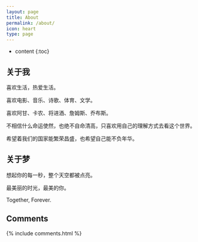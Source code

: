 ```yaml
---
layout: page
title: About
permalink: /about/
icon: heart
type: page
---
```


* content
{:toc}
## 关于我

喜欢生活，热爱生活。

喜欢电影、音乐、诗歌、体育、文学。

喜欢阿甘、卡农、将进酒、詹姆斯、乔布斯。

不相信什么命运使然，也绝不自命清高，只喜欢用自己的理解方式去看这个世界。

希望着我们的国家能繁荣昌盛，也希望自己能不负年华。

## 关于梦

想起你的每一秒，整个天空都被点亮。

最美丽的时光，最美的你。

Together, Forever.




## Comments

{% include comments.html %}
